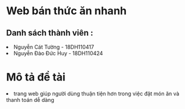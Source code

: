 # Web bán thức ăn nhanh 
##  Danh sách thành viên :
<li> Nguyễn Cát Tường - 18DH110417 </li>
<li> Nguyễn Đào Đức Huy - 18DH110424 </li>

# Mô tả đề tài
<li> trang web giúp người dùng thuận tiện hơn trong việc đặt món ăn và thanh toán dễ dàng </li>
